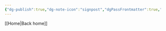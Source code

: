 ```yaml
---
{"dg-publish":true,"dg-note-icon":"signpost","dgPassFrontmatter":true,"noteIcon":"signpost","permalink":"/09-status-notes/proferido/","created":"2025-10-17T19:32:47.215+01:00","updated":"2025-10-25T17:05:30.844+01:00"}
---
```


[[Home\|Back home]]